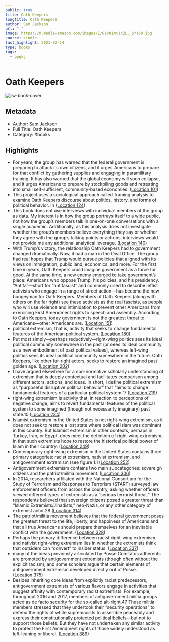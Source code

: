 ```yaml
---
public: true
title: Oath Keepers
longtitle: Oath Keepers
author: Sam Jackson
url: ","
image: https://m.media-amazon.com/images/I/81v01mv1cZL._SY160.jpg
source: kindle
last_highlight: 2021-02-14
type: books
tags:
  - books
---
```

# Oath Keepers

![rw-book-cover](https://m.media-amazon.com/images/I/81v01mv1cZL._SY160.jpg)

## Metadata
- Author: [Sam Jackson](Sam%20Jackson.md)
- Full Title: Oath Keepers
- Category: #books

## Highlights
- For years, the group has warned that the federal government is preparing to attack its own citizens, and it urges Americans to prepare for that conflict by gathering supplies and engaging in paramilitary training. It has also warned that the global economy will soon collapse, and it urges Americans to prepare by stockpiling goods and retreating into small self-sufficient, community-based economies. ([Location 101](https://readwise.io/to_kindle?action=open&asin=B086H6P9WY&location=101))
- This project uses a sociological approach called framing analysis to examine Oath Keepers discourse about politics, history, and forms of political behavior. In ([Location 124](https://readwise.io/to_kindle?action=open&asin=B086H6P9WY&location=124))
- This book does not use interviews with individual members of the group as data. My interest is in how the group portrays itself to a wide public, not how the group’s members talk in one-on-one conversations with a single academic. Additionally, as this analysis does not investigate whether the group’s members believe everything they say or whether they agree with the group’s talking points or actions, interviews would not provide me any additional analytical leverage. ([Location 140](https://readwise.io/to_kindle?action=open&asin=B086H6P9WY&location=140))
- With Trump’s victory, the relationship Oath Keepers had to government changed dramatically. Now, it had a man in the Oval Office. The group had real hopes that Trump would pursue policies that aligned with its views on immigration, public land, economics, and more. For the first time in years, Oath Keepers could imagine government as a force for good. At the same time, a new enemy emerged to take government’s place: Americans who oppose Trump, his policies, and his presidency. “Antifa”—short for “antifascist” and commonly used to describe leftist activists who engage in a range of street action—has become the new boogeyman for Oath Keepers. Members of Oath Keepers (along with others on the far right) see these activists as the real fascists, as people who will use violence and intimidation to prevent other Americans from exercising First Amendment rights to speech and assembly. According to Oath Keepers, today government is not the greatest threat to Americans—other Americans are. ([Location 151](https://readwise.io/to_kindle?action=open&asin=B086H6P9WY&location=151))
- political extremism, that is, activity that seeks to change fundamental features of the American political system. ([Location 180](https://readwise.io/to_kindle?action=open&asin=B086H6P9WY&location=180))
- Put most simply—perhaps reductively—right-wing politics sees its ideal political community somewhere in the past (or sees its ideal community as a new embodiment of past political values), whereas left-wing politics sees its ideal political community somewhere in the future. Oath Keepers, like other far-right actors, seeks to restore an imagined past golden age. ([Location 202](https://readwise.io/to_kindle?action=open&asin=B086H6P9WY&location=202))
- I have argued elsewhere for a non-normative scholarly understanding of extremism that is deeply contextual and facilitates comparison among different actors, actions, and ideas. In short, I define political extremism as “purposeful disruptive political behavior” that “aims to change fundamental features of a particular political system.”7 ([Location 219](https://readwise.io/to_kindle?action=open&asin=B086H6P9WY&location=219))
- right-wing extremism is activity that, in reaction to perceptions of negative change, aims to revert fundamental features of the political system to some imagined (though not necessarily imaginary) past state.10 ([Location 234](https://readwise.io/to_kindle?action=open&asin=B086H6P9WY&location=234))
- Islamist extremism in the United States is not right-wing extremism, as it does not seek to restore a lost state where political Islam was dominant in this country. But Islamist extremism in other contexts, perhaps in Turkey, Iran, or Egypt, does meet the definition of right-wing extremism, in that such extremists hope to restore the historical political power of Islam in their country. ([Location 249](https://readwise.io/to_kindle?action=open&asin=B086H6P9WY&location=249))
- Contemporary right-wing extremism in the United States contains three primary categories: racist extremism, nativist extremism, and antigovernment extremism (see figure 1.1 ([Location 252](https://readwise.io/to_kindle?action=open&asin=B086H6P9WY&location=252))
- Antigovernment extremism contains two main subcategories: sovereign citizens and the patriot/militia movement. ([Location 306](https://readwise.io/to_kindle?action=open&asin=B086H6P9WY&location=306))
- In 2014, researchers affiliated with the National Consortium for the Study of Terrorism and Responses to Terrorism (START) surveyed law enforcement officers from across the country, asking whether officers viewed different types of extremists as a “serious terrorist threat.” The respondents believed that sovereign citizens posed a greater threat than “Islamic Extremists/Jihadists,” neo-Nazis, or any other category of extremist actor.28 ([Location 314](https://readwise.io/to_kindle?action=open&asin=B086H6P9WY&location=314))
- The patriot/militia movement believes that the federal government poses the greatest threat to the life, liberty, and happiness of Americans and that all true Americans should prepare themselves for an inevitable conflict with the government. ([Location 328](https://readwise.io/to_kindle?action=open&asin=B086H6P9WY&location=328))
- Perhaps the primary difference between racist right-wing extremism and nativist right-wing extremism lies in whether the extremists think that outsiders can “convert” to insider status. ([Location 337](https://readwise.io/to_kindle?action=open&asin=B086H6P9WY&location=337))
- many of the ideas previously articulated by Posse Comitatus adherents are promoted by antigovernment extremists (though often without the explicit racism), and some scholars argue that certain elements of antigovernment extremism developed directly out of Posse. ([Location 375](https://readwise.io/to_kindle?action=open&asin=B086H6P9WY&location=375))
- Besides inheriting core ideas from explicitly racist predecessors, antigovernment extremists of various flavors engage in activities that suggest affinity with contemporary racist extremists. For example, throughout 2016 and 2017, members of antigovernment militia groups acted as de facto security for the so-called alt-right.47 These militia members stressed that they undertook their “security operations” to defend the rights of white supremacists to assemble peaceably and express their constitutionally protected political beliefs—but not to support those beliefs. But they have not undertaken any similar activity to protect the First Amendment rights of those widely understood as left-leaning or liberal. ([Location 389](https://readwise.io/to_kindle?action=open&asin=B086H6P9WY&location=389))
